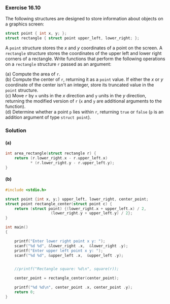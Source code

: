### Exercise 16.10

The following structures are designed to store information about objects on a
graphics screen:

```c
struct point { int x, y; };
struct rectangle { struct point upper_left, lower_right; };
```

A `point` structure stores the *x* and *y* coordinates of a point on the screen.
A `rectangle` structure stores the coordinates of the upper left and lower right
corners of a rectangle. Write functions that perform the following operations on
a `rectangle` structure `r` passed as an argument:

(a) Compute the area of `r`.  
(b) Compute the center of `r`, returning it as a `point` value. If either the
*x* or *y* coordinate of the center isn't an integer, store its truncated value
in the `point` structure.  
(c) Move `r` by `x` units in the *x* direction and `y` units in the *y*
direction, returning the modified version of `r` (`x` and `y` are additional
arguments to the function).  
(d) Determine whether a point `p` lies within `r`, returning `true` or `false`
(`p` is an addition argument of type `struct point`).

### Solution

#### (a)

```c
int area_rectangle(struct rectangle r) {
    return (r.lower_right.x - r.upper_left.x) 
           * (r.lower_right.y - r.upper_left.y);
}
```

#### (b)

```c
#include <stdio.h>

struct point {int x, y;} upper_left, lower_right, center_point;
struct point rectangle_center(struct point c) {
    return (struct point) {(lower_right.x + upper_left.x) / 2,
                    (lower_right.y + upper_left.y) / 2};
}

int main()
{

    printf("Enter lower right point x y: ");
    scanf("%d %d", &lower_right .x,  &lower_right .y);
    printf("Enter upper left point x y: ");
    scanf("%d %d", &upper_left .x,  &upper_left .y);


    //printf("Rectangle square: %d\n", square(r));

    center_point = rectangle_center(center_point);

    printf("%d %d\n", center_point .x, center_point .y);
    return 0;
}
```
